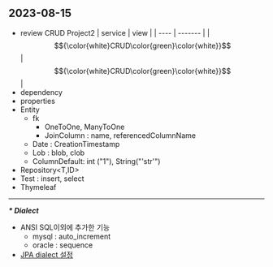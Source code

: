 ## 2023-08-15   
* review CRUD Project2
  | service | view |
  | ---- | ------- |
  | $${\color{white}CRUD\color{green}\color{white}}$$ | $${\color{white}CRUD\color{green}\color{white}}$$ |  
* dependency
* properties
* Entity
  * fk 
    * OneToOne, ManyToOne   
    * JoinColumn : name, referencedColumnName
  * Date : CreationTimestamp
  * Lob : blob, clob
  * ColumnDefault: int ("1"), String("'str'")
* Repository<T,ID>
* Test : insert, select
* Thymeleaf   
---
***\* Dialect***   
  * ANSI SQL이외에 추가한 기능
    * mysql : auto_increment
    * oracle : sequence
  * [JPA dialect 설정](https://docs.jboss.org/hibernate/orm/5.4/javadocs/org/hibernate/dialect/package-summary.html)